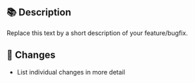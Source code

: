 ## 📚 Description

Replace this text by a short description of your feature/bugfix. 

## 🔖 Changes

- List individual changes in more detail
